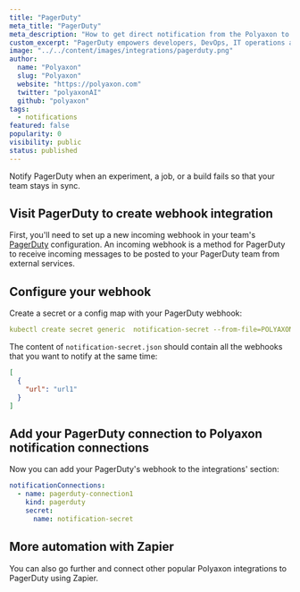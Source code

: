 ```yaml
---
title: "PagerDuty"
meta_title: "PagerDuty"
meta_description: "How to get direct notification from the Polyaxon to your PagerDuty channels. Notify PagerDuty when an experiment, job, build is finished so that your team stays in sync."
custom_excerpt: "PagerDuty empowers developers, DevOps, IT operations and business leaders to prevent and resolve business-impacting incidents for exceptional customer experience."
image: "../../content/images/integrations/pagerduty.png"
author:
  name: "Polyaxon"
  slug: "Polyaxon"
  website: "https://polyaxon.com"
  twitter: "polyaxonAI"
  github: "polyaxon"
tags:
  - notifications
featured: false
popularity: 0
visibility: public
status: published
---
```


Notify PagerDuty when an experiment, a job, or a build fails so that your team stays in sync.

## Visit PagerDuty to create webhook integration

First, you'll need to set up a new incoming webhook in your team's [PagerDuty](https://support.pagerduty.com/docs/webhooks) configuration.
An incoming webhook is a method for PagerDuty to receive incoming messages to be posted to your PagerDuty team from external services.

## Configure your webhook

Create a secret or a config map with your PagerDuty webhook:

```yaml
kubectl create secret generic  notification-secret --from-file=POLYAXON_INTEGRATIONS_WEBHOOKS_PAGE_DUTY=notification-secret.json -n polyaxon
```

The content of `notification-secret.json` should contain all the webhooks that you want to notify at the same time:

```json
[
  {
    "url": "url1"
  }
]
```

## Add your PagerDuty connection to Polyaxon notification connections

Now you can add your PagerDuty's webhook to the integrations' section:

```yaml
notificationConnections:
  - name: pagerduty-connection1
    kind: pagerduty
    secret:
      name: notification-secret
```

## More automation with Zapier

You can also go further and connect other popular Polyaxon integrations to PagerDuty using Zapier.
